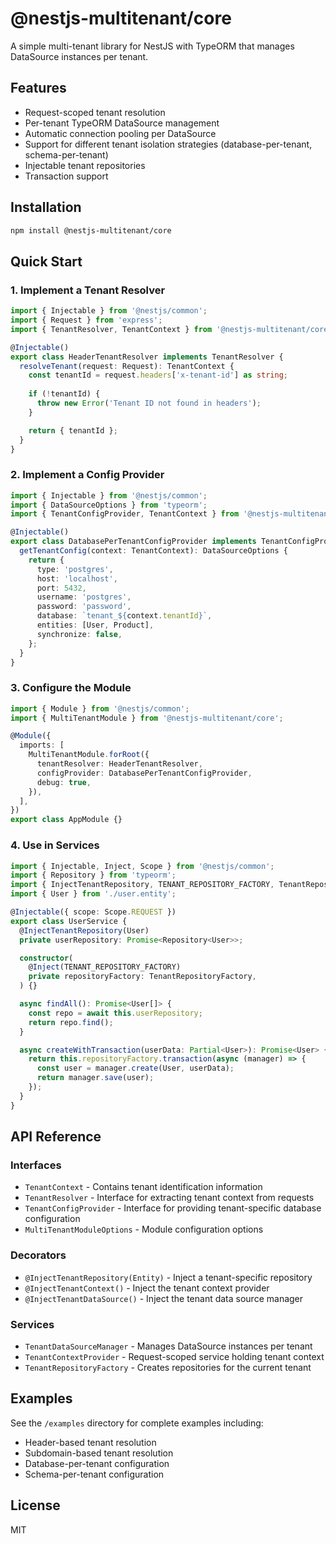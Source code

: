# @nestjs-multitenant/core

A simple multi-tenant library for NestJS with TypeORM that manages DataSource instances per tenant.

## Features

- Request-scoped tenant resolution
- Per-tenant TypeORM DataSource management
- Automatic connection pooling per DataSource
- Support for different tenant isolation strategies (database-per-tenant, schema-per-tenant)
- Injectable tenant repositories
- Transaction support

## Installation

```bash
npm install @nestjs-multitenant/core
```

## Quick Start

### 1. Implement a Tenant Resolver

```typescript
import { Injectable } from '@nestjs/common';
import { Request } from 'express';
import { TenantResolver, TenantContext } from '@nestjs-multitenant/core';

@Injectable()
export class HeaderTenantResolver implements TenantResolver {
  resolveTenant(request: Request): TenantContext {
    const tenantId = request.headers['x-tenant-id'] as string;
    
    if (!tenantId) {
      throw new Error('Tenant ID not found in headers');
    }

    return { tenantId };
  }
}
```

### 2. Implement a Config Provider

```typescript
import { Injectable } from '@nestjs/common';
import { DataSourceOptions } from 'typeorm';
import { TenantConfigProvider, TenantContext } from '@nestjs-multitenant/core';

@Injectable()
export class DatabasePerTenantConfigProvider implements TenantConfigProvider {
  getTenantConfig(context: TenantContext): DataSourceOptions {
    return {
      type: 'postgres',
      host: 'localhost',
      port: 5432,
      username: 'postgres',
      password: 'password',
      database: `tenant_${context.tenantId}`,
      entities: [User, Product],
      synchronize: false,
    };
  }
}
```

### 3. Configure the Module

```typescript
import { Module } from '@nestjs/common';
import { MultiTenantModule } from '@nestjs-multitenant/core';

@Module({
  imports: [
    MultiTenantModule.forRoot({
      tenantResolver: HeaderTenantResolver,
      configProvider: DatabasePerTenantConfigProvider,
      debug: true,
    }),
  ],
})
export class AppModule {}
```

### 4. Use in Services

```typescript
import { Injectable, Inject, Scope } from '@nestjs/common';
import { Repository } from 'typeorm';
import { InjectTenantRepository, TENANT_REPOSITORY_FACTORY, TenantRepositoryFactory } from '@nestjs-multitenant/core';
import { User } from './user.entity';

@Injectable({ scope: Scope.REQUEST })
export class UserService {
  @InjectTenantRepository(User)
  private userRepository: Promise<Repository<User>>;

  constructor(
    @Inject(TENANT_REPOSITORY_FACTORY)
    private repositoryFactory: TenantRepositoryFactory,
  ) {}

  async findAll(): Promise<User[]> {
    const repo = await this.userRepository;
    return repo.find();
  }

  async createWithTransaction(userData: Partial<User>): Promise<User> {
    return this.repositoryFactory.transaction(async (manager) => {
      const user = manager.create(User, userData);
      return manager.save(user);
    });
  }
}
```

## API Reference

### Interfaces

- `TenantContext` - Contains tenant identification information
- `TenantResolver` - Interface for extracting tenant context from requests
- `TenantConfigProvider` - Interface for providing tenant-specific database configuration
- `MultiTenantModuleOptions` - Module configuration options

### Decorators

- `@InjectTenantRepository(Entity)` - Inject a tenant-specific repository
- `@InjectTenantContext()` - Inject the tenant context provider
- `@InjectTenantDataSource()` - Inject the tenant data source manager

### Services

- `TenantDataSourceManager` - Manages DataSource instances per tenant
- `TenantContextProvider` - Request-scoped service holding tenant context
- `TenantRepositoryFactory` - Creates repositories for the current tenant

## Examples

See the `/examples` directory for complete examples including:
- Header-based tenant resolution
- Subdomain-based tenant resolution
- Database-per-tenant configuration
- Schema-per-tenant configuration

## License

MIT
